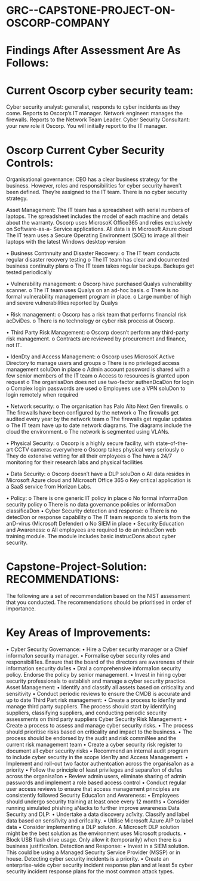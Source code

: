 # GRC--CAPSTONE-PROJECT-ON-OSCORP-COMPANY
# Findings After Assessment Are As Follows:

# Current Oscorp cyber security team:
  Cyber security analyst: generalist, responds to cyber incidents as they come. Reports
  to Oscorp’s IT manager.
  Network engineer: manages the firewalls. Reports to the Network Team Leader.
  Cyber Security Consultant: your new role it Oscorp. You will initially report to the IT
  manager.
  
# Oscorp Current Cyber Security Controls:
  Organisational governance:
  CEO has a clear business strategy for the business. However, roles and
    responsibilities for cyber security haven’t been defined. They’re assigned to
    the IT team. There is no cyber security strategy.
    
 Asset Management:
    The IT team has a spreadsheet with serial numbers of laptops.
    The spreadsheet includes the model of each machine and details about the
    warranty.
    Oscorp uses MicrosoK Office365 and relies exclusively on Software-as-a-
    Service applications.
    All data is in Microsoft Azure cloud
    The IT team uses a Secure Operating Environment (SOE) to image all their
    laptops with the latest Windows desktop version
    
  • Business Contnnuity and Disaster Recovery:
    o The IT team conducts regular disaster recovery testing
    o The IT team has clear and documented business continuity plans
    o The IT team takes regular backups. Backups get tested periodically
    
  • Vulnerability management:
    o Oscorp have purchased Qualys vulnerability scanner.
    o The IT team uses Qualys on an ad-hoc basis.
    o There is no formal vulnerability management program in place.
    o Large number of high and severe vulnerabilities reported by Qualys
    
  • Risk management:
    o Oscorp has a risk team that performs financial risk acDviDes.
    o There is no technology or cyber risk process at Oscorp.
    
  • Third Party Risk Management:
    o Oscorp doesn’t perform any third-party risk management.
    o Contracts are reviewed by procurement and finance, not IT.
    
  • IdenDty and Access Management:
    o Oscorp uses MicrosoK Active Directory to manage users and groups
    o There is no privileged access management soluDon in place
    o Admin account password is shared with a few senior members of the IT team
    o Access to resources is granted upon request
    o The organisaDon does not use two-factor authenDcaDon for login
    o Complex login passwords are used
    o Employees use a VPN soluDon to login remotely when required
    
  • Network security:
    o The organisation has Palo Alto Next Gen firewalls.
    o The firewalls have been configured by the network
    o The firewalls get audited every year by the network team
    o The firewalls get regular updates
    o The IT team have up to date network diagrams. The diagrams include the
    cloud the environment.
    o The network is segmented using VLANs.
    
  • Physical Security:
    o Oscorp is a highly secure facility, with state-of-the-art CCTV cameras
    everywhere
    o Oscorp takes physical very seriously
    o They do extensive vetting for all their employees
    o The have a 24/7 monitoring for their research labs and physical facilities
    
  • Data Security:
    o Oscorp doesn’t have a DLP soluDon
    o All data resides in Microsoft Azure cloud and Microsoft Office 365
    o Key critical application is a SaaS service from Horizon Labs.
    
  • Policy:
    o There is one generic IT policy in place
    o No formal informaDon security policy
    o There is no data governance policies or informaDon classificaDon
  • Cyber Security detection and response:
    o There is no detecDon or response capability
    o The IT team responds to alerts from the anD-virus (Microsoft Defender)
    o No SIEM in place
  • Security Education and Awareness:
    o All employees are required to do an inducDon web training module. The
    module includes basic instrucDons about cyber security.

# Capstone-Project-Solution: RECOMMENDATIONS:
The following are a set of recommendation based on the NIST assessment that you
conducted.
The recommendations should be prioritised in order of importance.
# Key Areas of Improvements:
  • Cyber Security Governance:
  • Hire a Cyber security manager or a Chief informa1on security manager.
  • Formalise cyber security roles and responsibili1es. Ensure that the board of the
  directors are awareness of their information security du1es
  • DraI a comprehensive informa1on security policy. Endorse the policy by senior
  management.
  • Invest in hiring cyber security professionals to establish and manage a cyber
  security practice.
Asset Management:
  • Identify and classify all assets based on criticality and sensitivity
  • Conduct periodic reviews to ensure the CMDB is accurate and up to date
Third Part risk management:
  • Create a process to iden1ty and manage third party suppliers. The process should
  start by identifying suppliers, classifying suppliers, and conducting periodic
  security assessments on third party suppliers
Cyber Security Risk Management:
  • Create a process to assess and manage cyber security risks.
  • The process should prioritise risks based on criticality and impact to the business.
  • The process should be endorsed by the audit and risk commiNee and the current
  risk management team
  • Create a cyber security risk register to document all cyber security risks
  • Recommend an internal audit program to include cyber security in the scope
Iden1ty and Access Management:
  • Implement and roll-out two factor authentcation across the organisa1on as a
  priority
  • Follow the principle of least privileges and separa1on of du1es across the
  organisa1on
  • Review admin users, eliminate sharing of admin passwords and implement a role
  based access control
  • Conduct regular user access reviews to ensure that access management
  principles are consistently followed
Security Educa1on and Awareness:
  • Employees should undergo security training at least once every 12 months
  • Consider running simulated phishing aNacks to further improve awareness
Data Security and DLP:
  • Undertake a data discovery ac1vity. Classify and label data based on sensi1vity
  and cri1cality.
  • Utilise Microsoft Azure AIP to label data
  • Consider implementing a DLP soluton. A Microsoft DLP solution might be the
  best solution as the environment uses Microsoft products.
  • Block USB flash drive usage. Only allow it (temporarily) when there is a business
  justifica1on.
Detection and Response:
  • Invest in a SIEM solution. This could be using a Managed Security Service
  Provider (MSSP) or in house. Detecting cyber security incidents is a priority.
  • Create an enterprise-wide cyber security incident response plan and at least 5x
  cyber security incident response plans for the most common attack types.
